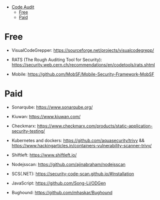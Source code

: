 * [Code Audit](#code-audit)
  - [Free](#free)
  - [Paid](#paid)

# Free

* VisualCodeGrepper: https://sourceforge.net/projects/visualcodegrepp/

* RATS (The Rough Auditing Tool for Security): https://security.web.cern.ch/recommendations/en/codetools/rats.shtml

* Mobile: https://github.com/MobSF/Mobile-Security-Framework-MobSF


# Paid

* Sonarqube: https://www.sonarqube.org/

* Kiuwan: https://www.kiuwan.com/

* Checkmarx: https://www.checkmarx.com/products/static-application-security-testing/

* Kubernetes and dockers: https://github.com/aquasecurity/trivy && https://www.hackingarticles.in/containers-vulnerability-scanner-trivy/

* Shiftleft: https://www.shiftleft.io/

* Nodejsscan: https://github.com/ajinabraham/nodejsscan

* SCS(.NET): https://security-code-scan.github.io/#Installation

* JavaScript: https://github.com/Song-Li/ODGen

* Bughound: https://github.com/mhaskar/Bughound
